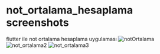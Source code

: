 # not_ortalama_hesaplama screenshots
flutter ile not ortalama hesaplama uygulaması
![notOrtalama](https://user-images.githubusercontent.com/83313115/118340407-3a824c80-b524-11eb-8852-8e7c9fb93168.jpeg)
![not_ortalama2](https://user-images.githubusercontent.com/83313115/118340408-3a824c80-b524-11eb-8813-dcc03d579e29.jpeg)
![not_ortalama3](https://user-images.githubusercontent.com/83313115/118340409-3a824c80-b524-11eb-9d24-0662a6ac6277.jpeg)
